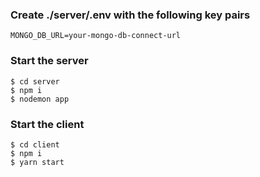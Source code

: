 ### Create ./server/.env with the following key pairs
```
MONGO_DB_URL=your-mongo-db-connect-url
```

### Start the server
```
$ cd server
$ npm i
$ nodemon app
```

### Start the client
```
$ cd client
$ npm i
$ yarn start
```
